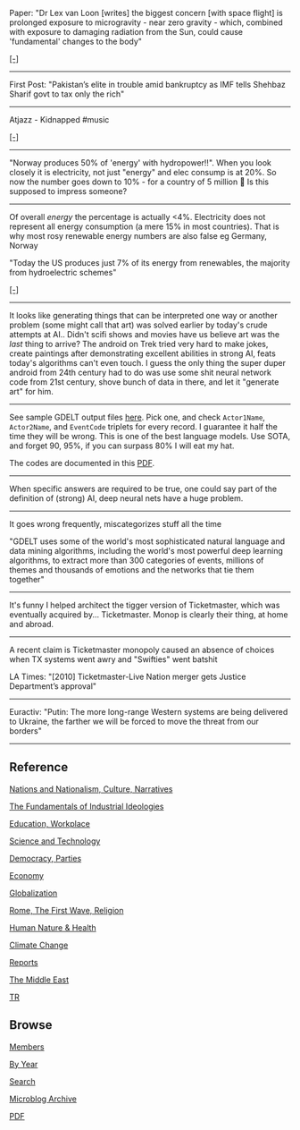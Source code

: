 
Paper: "Dr Lex van Loon [writes] the biggest concern [with space flight]
is prolonged exposure to microgravity - near zero gravity -
which, combined with exposure to damaging radiation from the Sun,
could cause 'fundamental' changes to the body"

[[-]](https://www.anu.edu.au/news/all-news/mars-model-provides-method-for-landing-humans-on-red-planet)

---

First Post: "Pakistan’s elite in trouble amid bankruptcy as IMF tells
Shehbaz Sharif govt to tax only the rich"

---

Atjazz - Kidnapped \#music

[[-]](https://youtu.be/vlz_hjdL7rE)

---

"Norway produces 50% of 'energy' with hydropower!!". When you look
closely it is electricity, not just "energy" and elec consump is at
20%. So now the number goes down to 10% - for a country of 5 million 🤨
Is this supposed to impress someone?

---

Of overall *energy* the percentage is actually <4%. Electricity does
not represent all energy consumption (a mere 15% in most
countries). That is why most rosy renewable energy numbers are also
false eg Germany, Norway

"Today the US produces just 7% of its energy from renewables, the
majority from hydroelectric schemes"

[[-]](2022/01/energstats.html#usenergy)

---

It looks like generating things that can be interpreted one way or
another problem (some might call that art) was solved earlier by today's
crude attempts at AI.. Didn't scifi shows and movies have us believe
art was the *last* thing to arrive? The android on Trek tried very
hard to make jokes, create paintings after demonstrating excellent
abilities in strong AI, feats today's algorithms can't even touch. I
guess the only thing the super duper android from 24th century had to
do was use some shit neural network code from 21st century, shove
bunch of data in there, and let it "generate art" for him.

---

See sample GDELT output files [here](http://data.gdeltproject.org/events).
Pick one, and check `Actor1Name`, `Actor2Name`, and `EventCode`
triplets for every record. I guarantee it half the time they will be
wrong. This is one of the best language models. Use SOTA, and forget
90, 95%, if you can surpass 80% I will eat my hat. 

The codes are documented in this [PDF](http://data.gdeltproject.org/documentation/CAMEO.Manual.1.1b3.pdf).

---

When specific answers are required to be true, one could say part of
the definition of (strong) AI, deep neural nets have a huge problem.

---

It goes wrong frequently, miscategorizes stuff all the time

"GDELT uses some of the world's most sophisticated natural language
and data mining algorithms, including the world's most powerful deep
learning algorithms, to extract more than 300 categories of events,
millions of themes and thousands of emotions and the networks that tie
them together"

---

It's funny I helped architect the tigger version of Ticketmaster,
which was eventually acquired by... Ticketmaster. Monop is clearly
their thing, at home and abroad.

---

A recent claim is Ticketmaster monopoly caused an absence of choices
when TX systems went awry and "Swifties" went batshit 

LA Times: "[2010] Ticketmaster-Live Nation merger gets Justice
Department’s approval"

---

Euractiv: "Putin: The more long-range Western systems are being
delivered to Ukraine, the farther we will be forced to move the threat
from our borders"

---

## Reference

[Nations and Nationalism, Culture, Narratives](0119/2013/02/nations-and-nationalism.html)

[The Fundamentals of Industrial Ideologies](0119/2011/04/fundamentals-of-industrial-ideologies.html)

[Education, Workplace](0119/2017/09/education-workplace.html)

[Science and Technology](0119/2018/09/science-technology.html)

[Democracy, Parties](0119/2016/11/democracy.html)

[Economy](2021/01/economy.html)

[Globalization](0119/2018/09/globalization.html)

[Rome, The First Wave, Religion](0119/2017/12/rome.html)

[Human Nature & Health](2020/07/human-nature.html)

[Climate Change](2022/01/climate.html)

[Reports](2021/01/reports.html)

[The Middle East](0119/2019/07/middleeast.html)

[TR](../tr)

## Browse

[Members](2022/08/members.html)

[By Year](years.html)

[Search](search.html)

[Microblog Archive](mbl/index.html)

[PDF](https://drive.google.com/uc?export=view&id=1FSi-1MnqXVq_PVTEXzzflwN8-7h92N_R)
